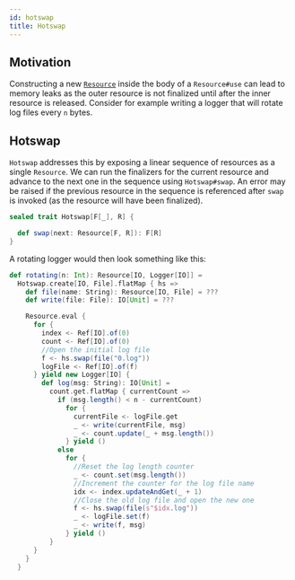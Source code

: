```yaml
---
id: hotswap
title: Hotswap
---
```


## Motivation

Constructing a new [`Resource`](./resource.md) inside the body of a
`Resource#use` can lead to memory leaks as the outer resource is not finalized
until after the inner resource is released. Consider for example writing a
logger that will rotate log files every `n` bytes. 

## Hotswap

`Hotswap` addresses this by exposing a linear sequence of resources as a single
`Resource`. We can run the finalizers for the current resource and advance to
the next one in the sequence using `Hotswap#swap`. An error may be raised if
the previous resource in the sequence is referenced after `swap` is invoked
(as the resource will have been finalized).

```scala
sealed trait Hotswap[F[_], R] {

  def swap(next: Resource[F, R]): F[R]
}
```

A rotating logger would then look something like this:

```scala
def rotating(n: Int): Resource[IO, Logger[IO]] =
  Hotswap.create[IO, File].flatMap { hs =>
    def file(name: String): Resource[IO, File] = ???
    def write(file: File): IO[Unit] = ???

    Resource.eval {
      for {
        index <- Ref[IO].of(0)
        count <- Ref[IO].of(0)
        //Open the initial log file
        f <- hs.swap(file("0.log"))
        logFile <- Ref[IO].of(f)
      } yield new Logger[IO] {
        def log(msg: String): IO[Unit] =
          count.get.flatMap { currentCount =>
            if (msg.length() < n - currentCount)
              for {
                currentFile <- logFile.get
                _ <- write(currentFile, msg)
                _ <- count.update(_ + msg.length())
              } yield ()
            else
              for {
                //Reset the log length counter
                _ <- count.set(msg.length())
                //Increment the counter for the log file name
                idx <- index.updateAndGet(_ + 1)
                //Close the old log file and open the new one
                f <- hs.swap(file(s"$idx.log"))
                _ <- logFile.set(f)
                _ <- write(f, msg)
              } yield ()
          }
      }
    }
  }
```
